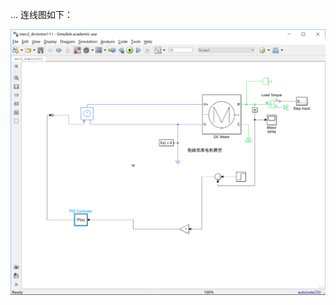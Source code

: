 ...
连线图如下：

![image](https://github.com/19xp98/homework/blob/master/U201615654/%E4%BB%BF%E7%9C%9F%E4%BD%9C%E4%B8%9A2/lianxiantu.png)
